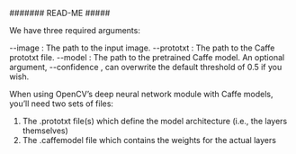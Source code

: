 ####### READ-ME #####

We have three required arguments:

--image : The path to the input image.
--prototxt : The path to the Caffe prototxt file.
--model : The path to the pretrained Caffe model.
An optional argument, --confidence , can overwrite the default threshold of 0.5 if you wish.


When using OpenCV’s deep neural network module with Caffe models, you’ll need two sets of files:

1. The .prototxt file(s) which define the model architecture (i.e., the layers themselves)
2. The .caffemodel file which contains the weights for the actual layers
